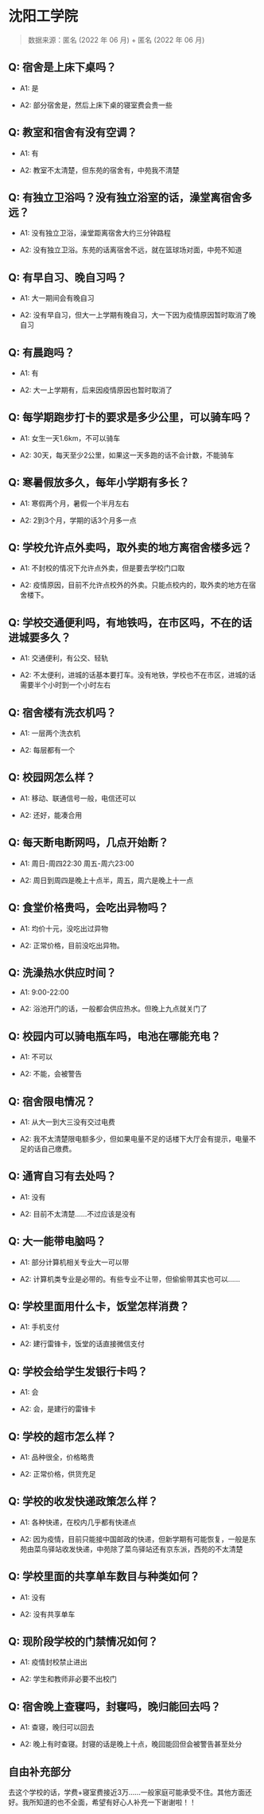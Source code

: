 # 沈阳工学院

> 数据来源：匿名 (2022 年 06 月) + 匿名 (2022 年 06 月)

## Q: 宿舍是上床下桌吗？

- A1: 是

- A2: 部分宿舍是，然后上床下桌的寝室费会贵一些

## Q: 教室和宿舍有没有空调？

- A1: 有

- A2: 教室不太清楚，但东苑的宿舍有，中苑我不清楚

## Q: 有独立卫浴吗？没有独立浴室的话，澡堂离宿舍多远？

- A1: 没有独立卫浴，澡堂距离宿舍大约三分钟路程

- A2: 没有独立卫浴。东苑的话离宿舍不远，就在篮球场对面，中苑不知道

## Q: 有早自习、晚自习吗？

- A1: 大一期间会有晚自习

- A2: 没有早自习，但大一上学期有晚自习，大一下因为疫情原因暂时取消了晚自习

## Q: 有晨跑吗？

- A1: 有

- A2: 大一上学期有，后来因疫情原因也暂时取消了

## Q: 每学期跑步打卡的要求是多少公里，可以骑车吗？

- A1: 女生一天1.6km，不可以骑车

- A2: 30天，每天至少2公里，如果这一天多跑的话不会计数，不能骑车

## Q: 寒暑假放多久，每年小学期有多长？

- A1: 寒假两个月，暑假一个半月左右

- A2: 2到3个月，学期的话3个月多一点

## Q: 学校允许点外卖吗，取外卖的地方离宿舍楼多远？

- A1: 不封校的情况下允许点外卖，但是要去学校门口取

- A2: 疫情原因，目前不允许点校外的外卖。只能点校内的，取外卖的地方在宿舍楼下。

## Q: 学校交通便利吗，有地铁吗，在市区吗，不在的话进城要多久？

- A1: 交通便利，有公交、轻轨

- A2: 不太便利，进城的话基本要打车。没有地铁，学校也不在市区，进城的话需要半个小时到一个小时左右

## Q: 宿舍楼有洗衣机吗？

- A1: 一层两个洗衣机

- A2: 每层都有一个

## Q: 校园网怎么样？

- A1: 移动、联通信号一般，电信还可以

- A2: 还好，能凑合用

## Q: 每天断电断网吗，几点开始断？

- A1: 周日-周四22:30 周五-周六23:00

- A2: 周日到周四是晚上十点半，周五，周六是晚上十一点

## Q: 食堂价格贵吗，会吃出异物吗？

- A1: 均价十元，没吃出过异物

- A2: 正常价格，目前没吃出异物。

## Q: 洗澡热水供应时间？

- A1: 9:00-22:00

- A2: 浴池开门的话，一般都会供应热水。但晚上九点就关门了

## Q: 校园内可以骑电瓶车吗，电池在哪能充电？

- A1: 不可以

- A2: 不能，会被警告

## Q: 宿舍限电情况？

- A1: 从大一到大三没有交过电费

- A2: 我不太清楚限电额多少，但如果电量不足的话楼下大厅会有提示，电量不足的话自己缴费。

## Q: 通宵自习有去处吗？

- A1: 没有

- A2: 目前不太清楚……不过应该是没有

## Q: 大一能带电脑吗？

- A1: 部分计算机相关专业大一可以带

- A2: 计算机类专业是必带的。有些专业不让带，但偷偷带其实也可以……

## Q: 学校里面用什么卡，饭堂怎样消费？

- A1: 手机支付

- A2: 建行雷锋卡，饭堂的话直接微信支付

## Q: 学校会给学生发银行卡吗？

- A1: 会

- A2: 会，是建行的雷锋卡

## Q: 学校的超市怎么样？

- A1: 品种很全，价格略贵

- A2: 正常价格，供货充足

## Q: 学校的收发快递政策怎么样？

- A1: 各种快递，在校内几乎都有快递点

- A2: 因为疫情，目前只能接中国邮政的快递，但新学期有可能恢复，一般是东苑由菜鸟驿站收发快递，中苑除了菜鸟驿站还有京东派，西苑的不太清楚

## Q: 学校里面的共享单车数目与种类如何？

- A1: 没有

- A2: 没有共享单车

## Q: 现阶段学校的门禁情况如何？

- A1: 疫情封校禁止进出

- A2: 学生和教师非必要不出校门

## Q: 宿舍晚上查寝吗，封寝吗，晚归能回去吗？

- A1: 查寝，晚归可以回去

- A2: 晚上有时查寝。封寝的话是晚上十点，晚回能回但会被警告甚至处分

## 自由补充部分

去这个学校的话，学费+寝室费接近3万……一般家庭可能承受不住。其他方面还好。我所知道的也不全面，希望有好心人补充一下谢谢啦！！